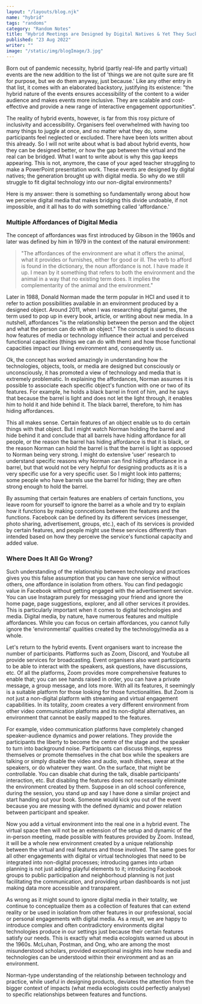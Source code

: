 ```yaml
---
layout: "/layouts/blog.njk"
name: "hybrid"
tags: "randoms"
category: "Random Notes"
title: "Hybrid Meetings are Designed by Digital Natives & Yet They Suck"
published: "23 Aug 2022"
writer: ""
image: "/static/img/blogImage/3.jpg"
---
```


Born out of pandemic necessity, hybrid (partly real-life and partly virtual) events are the new addition to the list of 'things we are not quite sure are fit for purpose, but we do them anyway, just because.' Like any other entry in that list, it comes with an elaborated backstory, justifying its existence: "the hybrid nature of the events ensures accessibility of the content to a wider audience and makes events more inclusive. They are scalable and cost-effective and provide a new range of interactive engagement opportunities".

The reality of hybrid events, however, is far from this rosy picture of inclusivity and accessibility. Organisers feel overwhelmed with having too many things to juggle at once, and no matter what they do, some participants feel neglected or excluded. There have been lots written about this already. So I will not write about what is bad about hybrid events, how they can be designed better, or how the gap between the virtual and the real can be bridged. What I want to write about is why this gap keeps appearing. This is not, anymore, the case of your aged teacher struggling to make a PowerPoint presentation work. These events are designed by digital natives; the generation brought up with digital media. So why do we still struggle to fit digital technology into our non-digital environments?

Here is my answer: there is something so fundamentally wrong about how we perceive digital media that makes bridging this divide undoable, if not impossible, and it all has to do with something called 'affordance.'

### Multiple Affordances of Digital Media

The concept of affordances was first introduced by Gibson in the 1960s and later was defined by him in 1979 in the context of the natural environment:

> "The affordances of the environment are what it offers the animal, what it provides or furnishes, either for good or ill. The verb to afford is found in the dictionary, the noun affordance is not. I have made it up. I mean by it something that refers to both the environment and the animal in a way that no existing term does. It implies the complementarity of the animal and the environment."

Later in 1988, Donald Norman made the term popular in HCI and used it to refer to action possibilities available in an environment produced by a designed object. Around 2011, when I was researching digital games, the term used to pop up in every book, article, or writing about new media. In a nutshell, affordances "is the relationship between the person and the object and what the person can do with an object." The concept is used to discuss how features of media or technology influence their actual and perceived functional capacities (things we can do with them) and how those functional capacities impact our living environment and, consequently us.

Ok, the concept has worked amazingly in understanding how the technologies, objects, tools, or media are designed but consciously or unconsciously, it has promoted a view of technology and media that is extremely problematic. In explaining the affordances, Norman assumes it is possible to associate each specific object's function with one or two of its features. For example, he holds a black barrel in front of him, and he says that because the barrel is light and does not let the light through, it enables him to hold it and hide behind it. The black barrel, therefore, to him has hiding affordances.

This all makes sense. Certain features of an object enable us to do certain things with that object. But I might watch Norman holding the barrel and hide behind it and conclude that all barrels have hiding affordance for all people, or the reason the barrel has hiding affordance is that it is black, or the reason Norman can hold the barrel is that the barrel is light as opposed to Norman being very strong. I might do extensive 'user' research to understand specific reasons why Norman can find hiding affordance in a barrel, but that would not be very helpful for designing products as it is a very specific use for a very specific user. So I might look into patterns; some people who have barrels use the barrel for hiding; they are often strong enough to hold the barrel.

By assuming that certain features are enablers of certain functions, you leave room for yourself to ignore the barrel as a whole and try to explain how it functions by making conncetions between the features and the functions. Facebook can be defined by its different services (messenger, photo sharing, advertisement, groups, etc.), each of its services is provided by certain features, and people might use these services differently than intended based on how they perceive the service's functional capacity and added value.

### Where Does It All Go Wrong?

Such understanding of the relationship between technology and practices gives you this false assumption that you can have one service without others, one affordance in isolation from others. You can find pedagogic value in Facebook without getting engaged with the advertisement service. You can use Instagram purely for messaging your friend and ignore the home page, page suggestions, explorer, and all other services it provides. This is particularly important when it comes to digital technologies and media. Digital media, by nature, have numerous features and multiple affordances. While you can focus on certain affordances, you cannot fully ignore the 'environmental' qualities created by the technology/media as a whole.

Let's return to the hybrid events. Event organisers want to increase the number of participants. Platforms such as Zoom, Discord, and Youtube all provide services for broadcasting. Event organisers also want participants to be able to interact with the speakers, ask questions, have discussions, etc. Of all the platforms, Zoom provides more comprehensive features to enable that; you can see hands raised in order, you can have a private message, a group message, and lots more. With all its features, it seemingly is a suitable platform for those looking for those functionalities. But Zoom is not just a non-digital platform with streaming and virtual engagement capabilities. In its totality, zoom creates a very different environment from other video communication platforms and its non-digital alternatives, an environment that cannot be easily mapped to the features.

For example, video communication platforms have completely changed speaker-audience dynamics and power relations. They provide the participants the liberty to become the centre of the stage and the speaker to turn into background noise. Participants can discuss things, express themselves or promote themselves in the chat box while the speakers are talking or simply disable the video and audio, wash dishes, swear at the speakers, or do whatever they want. On the surface, that might be controllable. You can disable chat during the talk, disable participants' interaction, etc. But disabling the features does not necessarily eliminate the environment created by them. Suppose in an old school conference, during the session, you stand up and say I have done a similar project and start handing out your book. Someone would kick you out of the event because you are messing with the defined dynamic and power relation between participant and speaker.

Now you add a virtual environment into the real one in a hybrid event. The virtual space then will not be an extension of the setup and dynamic of the in-person meeting, made possible with features provided by Zoom. Instead, it will be a whole new environment created by a unique relationship between the virtual and real features and those involved. The same goes for all other engagements with digital or virtual technologies that need to be integrated into non-digital processes; introducing games into urban planning is not just adding playful elements to it; introducing Facebook groups to public participation and neighborhoud planning is not just facilitating the communication, and providing urban dashboards is not just making data more accessible and transparent.

As wrong as it might sound to ignore digital media in their totality, we continue to conceptualize them as a collection of features that can extend reality or be used in isolation from other features in our professional, social or personal engagements with digital media. As a result, we are happy to introduce complex and often contradictory environments digital technologies produce in our settings just because their certain features satisfy our needs. This is exactly what media ecologists warned us about in the 1960s. McLuhan, Postman, and Ong, who are among the most misunderstood scholars, provided exceptional insights into how media and technologies can be understood within their environment and as an environment.

Norman-type understanding of the relationship between technology and practice, while useful in designing products, deviates the attention from the bigger context of impacts (what media ecologists could perfectly analyse) to specific relationships between features and functions.
